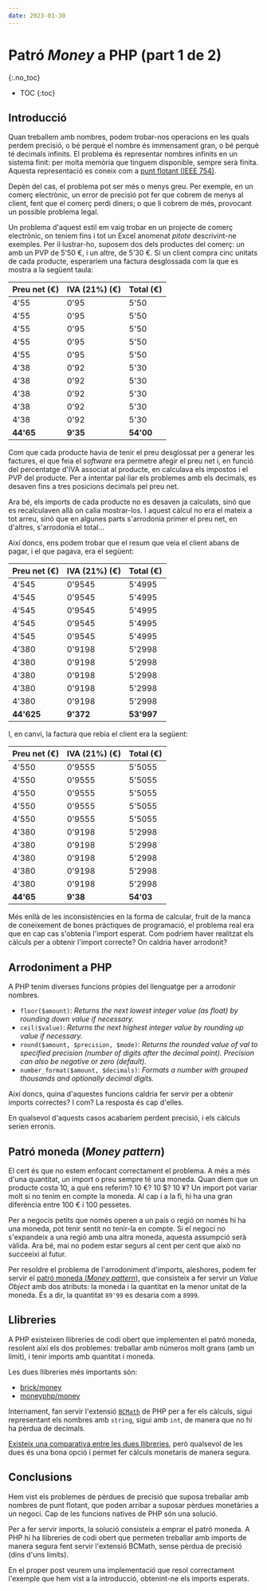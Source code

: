 ```yaml
---
date: 2023-01-30
---
```


# Patró _Money_ a PHP (part 1 de 2)
{:.no_toc}

* TOC
{:toc}

## Introducció

Quan treballem amb nombres, podem trobar-nos operacions en les quals perdem precisió, o bé perquè el nombre és
immensament gran, o bé perquè té decimals infinits. El problema és representar nombres infinits en un sistema finit: per
molta memòria que tinguem disponible, sempre serà finita. Aquesta representació es coneix com
a [punt flotant (IEEE 754)](https://en.wikipedia.org/wiki/IEEE_754).

Depèn del cas, el problema pot ser més o menys greu. Per exemple, en un comerç electrònic, un error de precisió pot fer
que cobrem de menys al client, fent que el comerç perdi diners; o que li cobrem de més, provocant un possible problema
legal.

Un problema d'aquest estil em vaig trobar en un projecte de comerç electrònic, on teníem fins i tot un Excel anomenat
_pitote_ descrivint-ne exemples. Per il·lustrar-ho, suposem dos dels productes del comerç: un amb un PVP de 5'50 €, i un
altre, de 5'30 €. Si un client compra cinc unitats de cada producte, esperaríem una factura desglossada com la que es
mostra a la següent taula:

| Preu net (€) | IVA (21%) (€) | Total (€) |
|:--|:--|:--|
| 4'55 | 0'95 | 5'50 |
| 4'55 | 0'95 | 5'50 |
| 4'55 | 0'95 | 5'50 |
| 4'55 | 0'95 | 5'50 |
| 4'55 | 0'95 | 5'50 |
| 4'38 | 0'92 | 5'30 |
| 4'38 | 0'92 | 5'30 |
| 4'38 | 0'92 | 5'30 |
| 4'38 | 0'92 | 5'30 |
| 4'38 | 0'92 | 5'30 |
| **44'65** | **9'35** | **54'00** |

Com que cada producte havia de tenir el preu desglossat per a generar les factures, el que feia el _software_ era
permetre afegir el preu net i, en funció del percentatge d'IVA associat al producte, en calculava els impostos i el PVP
del producte. Per a intentar pal·liar els problemes amb els decimals, es desaven fins a tres posicions decimals pel preu
net.

Ara bé, els imports de cada producte no es desaven ja calculats, sinó que es recalculaven allà on calia mostrar-los. I
aquest càlcul no era el mateix a tot arreu, sinó que en algunes parts s'arrodonia primer el preu net, en d'altres,
s'arrodonia el total...

Així doncs, ens podem trobar que el resum que veia el client abans de pagar, i el que pagava, era el següent:

| Preu net (€) | IVA (21%) (€) | Total (€) |
|:--|:--|:--|
| 4'545 | 0'9545 | 5'4995 |
| 4'545 | 0'9545 | 5'4995 |
| 4'545 | 0'9545 | 5'4995 |
| 4'545 | 0'9545 | 5'4995 |
| 4'545 | 0'9545 | 5'4995 |
| 4'380 | 0'9198 | 5'2998 |
| 4'380 | 0'9198 | 5'2998 |
| 4'380 | 0'9198 | 5'2998 |
| 4'380 | 0'9198 | 5'2998 |
| 4'380 | 0'9198 | 5'2998 |
| **44'625** | **9'372** | **53'997** |

I, en canvi, la factura que rebia el client era la següent:

| Preu net (€) | IVA (21%) (€) | Total (€) |
|:--|:--|:--|
| 4'550 | 0'9555 | 5'5055 |
| 4'550 | 0'9555 | 5'5055 |
| 4'550 | 0'9555 | 5'5055 |
| 4'550 | 0'9555 | 5'5055 |
| 4'550 | 0'9555 | 5'5055 |
| 4'380 | 0'9198 | 5'2998 |
| 4'380 | 0'9198 | 5'2998 |
| 4'380 | 0'9198 | 5'2998 |
| 4'380 | 0'9198 | 5'2998 |
| 4'380 | 0'9198 | 5'2998 |
| **44'65** | **9'38** | **54'03** |

Més enllà de les inconsistències en la forma de calcular, fruit de la manca de coneixement de bones pràctiques de programació, el problema real era que en cap cas s'obtenia l'import esperat. Com podríem haver realitzat els càlculs per a obtenir l'import correcte? On caldria haver arrodonit?

## Arrodoniment a PHP

A PHP tenim diverses funcions pròpies del llenguatge per a arrodonir nombres.

- `floor($amount)`: _Returns the next lowest integer value (as float) by rounding down value if necessary._
- `ceil($value)`: _Returns the next highest integer value by rounding up value if necessary._
- `round($amount, $precision, $mode)`: _Returns the rounded value of val to specified precision (number of digits after the decimal point). Precision can also be negative or zero (default)._
- `number_format($amount, $decimals)`: _Formats a number with grouped thousands and optionally decimal digits._

Així doncs, quina d'aquestes funcions caldria fer servir per a obtenir imports correctes? I com? La resposta és cap
d'elles.

En qualsevol d'aquests casos acabaríem perdent precisió, i els càlculs serien erronis. 

## Patró moneda (_Money pattern_)

El cert és que no estem enfocant correctament el problema. A més a més d'una quantitat, un import o preu sempre té una
moneda. Quan diem que un producte costa 10, a què ens referim? 10 €? 10 $? 10 ¥? Un import pot variar molt si no tenim
en compte la moneda. Al cap i a la fi, hi ha una gran diferència entre 100 € i 100 pessetes.

Per a negocis petits que només operen a un país o regió on només hi ha una moneda, pot tenir sentit no tenir-la en
compte. Si el negoci no s'expandeix a una regió amb una altra moneda, aquesta assumpció serà vàlida. Ara bé, mai no
podem estar segurs al cent per cent que això no succeeixi al futur.

Per resoldre el problema de l'arrodoniment d'imports, aleshores, podem fer servir el [patró moneda (_Money
pattern_)](https://www.martinfowler.com/eaaCatalog/money.html), que consisteix a fer servir un _Value Object_ amb dos
atributs: la moneda i la quantitat en la menor unitat de la moneda. És a dir, la quantitat `89'99` es desaria com
a `8999`.

## Llibreries

A PHP existeixen llibreries de codi obert que implementen el patró moneda, resolent així els dos problemes: treballar
amb números molt grans (amb un límit), i tenir imports amb quantitat i moneda.

Les dues llibreries més importants són:

- [brick/money](https://github.com/brick/money)
- [moneyphp/money](https://github.com/moneyphp/money)

Internament, fan servir l'extensió [`BCMath`](https://www.php.net/manual/en/book.bc.php) de PHP per a fer els càlculs,
sigui representant els nombres amb `string`, sigui amb `int`, de manera que no hi ha pèrdua de decimals.

[Existeix una comparativa entre les dues llibreries](https://github.com/brick/money/issues/28), però qualsevol de les
dues és una bona opció i permet fer càlculs monetaris de manera segura.

## Conclusions

Hem vist els problemes de pèrdues de precisió que suposa treballar amb nombres de punt flotant, que poden arribar a
suposar pèrdues monetàries a un negoci. Cap de les funcions natives de PHP són una solució.

Per a fer servir imports, la solució consisteix a emprar el patró moneda. A PHP hi ha llibreries de codi obert que
permeten treballar amb imports de manera segura fent servir l'extensió BCMath, sense pèrdua de precisió (dins d'uns
límits).

En el proper post veurem una implementació que resol correctament l'exemple que hem vist a la introducció, obtenint-ne
els imports esperats.
